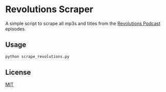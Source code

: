 # Revolutions Scraper

A simple script to scrape all mp3s and titles from the [Revolutions Podcast](https://www.revolutionspodcast.com/) episodes.

## Usage

```bash
python scrape_revolutions.py
```

## License
[MIT](LICENSE)